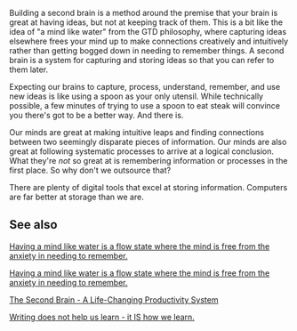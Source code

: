 Building a second brain is a method around the premise that your brain is great at having ideas, but not at keeping track of them. This is a bit like the idea of "a mind like water" from the GTD philosophy, where capturing ideas elsewhere frees your mind up to make connections creatively and intuitively rather than getting bogged down in needing to remember things. A second brain is a system for capturing and storing ideas so that you can refer to them later.

Expecting our brains to capture, process, understand, remember, and use new ideas is like using a spoon as your only utensil. While technically possible, a few minutes of trying to use a spoon to eat steak will convince you there's got to be a better way. And there is.

Our minds are great at making intuitive leaps and finding connections between two seemingly disparate pieces of information. Our minds are also great at following systematic processes to arrive at a logical conclusion. What they're _not_ so great at is remembering information or processes in the first place. So why don't we outsource that?

There are plenty of digital tools that excel at storing information. Computers are far better at storage than we are.

## See also
 [Having a mind like water is a flow state where the mind is free from the anxiety in needing to remember.](https://notes.nicolevanderhoeven.com/Having+a+mind+like+water+is+a+flow+state+where+the+mind+is+free+from+the+anxiety+in+needing+to+remember.)

[Having a mind like water is a flow state where the mind is free from the anxiety in needing to remember.](https://notes.nicolevanderhoeven.com/Having+a+mind+like+water+is+a+flow+state+where+the+mind+is+free+from+the+anxiety+in+needing+to+remember.)

[The Second Brain - A Life-Changing Productivity System](https://notes.nicolevanderhoeven.com/Video/The+Second+Brain+-+A+Life-Changing+Productivity+System)

[Writing does not help us learn - it IS how we learn.](https://notes.nicolevanderhoeven.com/Writing+does+not+help+us+learn+-+it+IS+how+we+learn.)